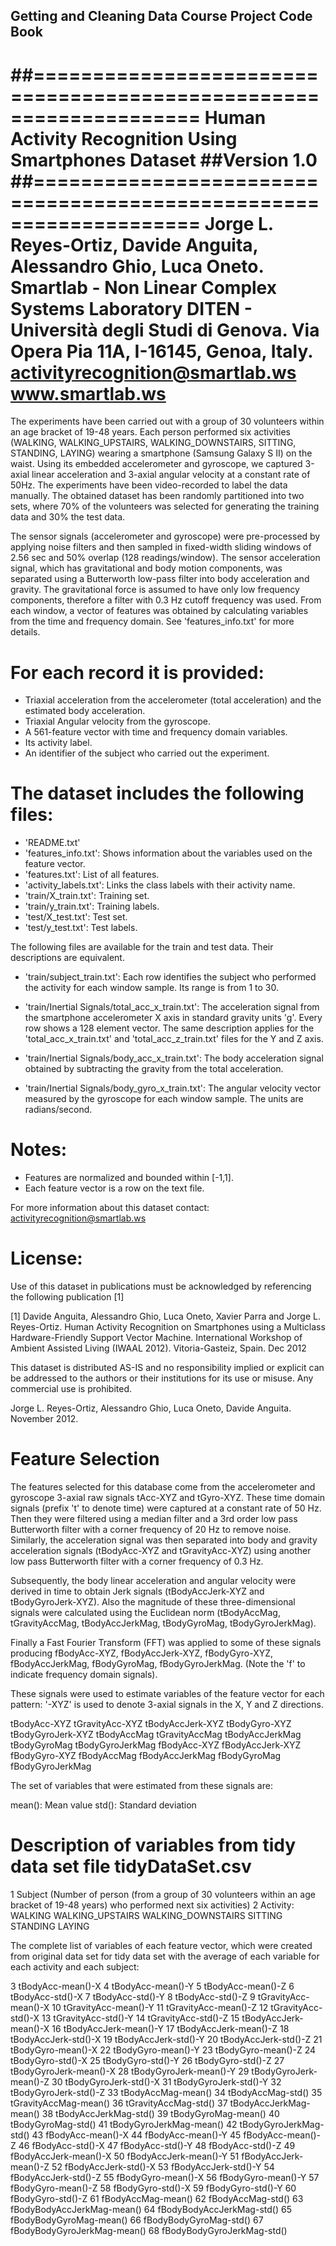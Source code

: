 ##
## Getting and Cleaning Data Course Project Code Book
##

##==================================================================
Human Activity Recognition Using Smartphones Dataset
##Version 1.0
##==================================================================
Jorge L. Reyes-Ortiz, Davide Anguita, Alessandro Ghio, Luca Oneto.
Smartlab - Non Linear Complex Systems Laboratory
DITEN - Università degli Studi di Genova.
Via Opera Pia 11A, I-16145, Genoa, Italy.
activityrecognition@smartlab.ws
www.smartlab.ws
==================================================================

The experiments have been carried out with a group of 30 volunteers within an age bracket of 19-48 years. Each person performed six activities (WALKING, WALKING_UPSTAIRS, WALKING_DOWNSTAIRS, SITTING, STANDING, LAYING) wearing a smartphone (Samsung Galaxy S II) on the waist. Using its embedded accelerometer and gyroscope, we captured 3-axial linear acceleration and 3-axial angular velocity at a constant rate of 50Hz. The experiments have been video-recorded to label the data manually. The obtained dataset has been randomly partitioned into two sets, where 70% of the volunteers was selected for generating the training data and 30% the test data. 

The sensor signals (accelerometer and gyroscope) were pre-processed by applying noise filters and then sampled in fixed-width sliding windows of 2.56 sec and 50% overlap (128 readings/window). The sensor acceleration signal, which has gravitational and body motion components, was separated using a Butterworth low-pass filter into body acceleration and gravity. The gravitational force is assumed to have only low frequency components, therefore a filter with 0.3 Hz cutoff frequency was used. From each window, a vector of features was obtained by calculating variables from the time and frequency domain. See 'features_info.txt' for more details. 

For each record it is provided:
======================================

- Triaxial acceleration from the accelerometer (total acceleration) and the estimated body acceleration.
- Triaxial Angular velocity from the gyroscope. 
- A 561-feature vector with time and frequency domain variables. 
- Its activity label. 
- An identifier of the subject who carried out the experiment.

The dataset includes the following files:
=========================================

- 'README.txt'
- 'features_info.txt': Shows information about the variables used on the feature vector.
- 'features.txt': List of all features.
- 'activity_labels.txt': Links the class labels with their activity name.
- 'train/X_train.txt': Training set.
- 'train/y_train.txt': Training labels.
- 'test/X_test.txt': Test set.
- 'test/y_test.txt': Test labels.

The following files are available for the train and test data. Their descriptions are equivalent. 

- 'train/subject_train.txt': Each row identifies the subject who performed the activity for each window sample. Its range is from 1 to 30. 

- 'train/Inertial Signals/total_acc_x_train.txt': The acceleration signal from the smartphone accelerometer X axis in standard gravity units 'g'. Every row shows a 128 element vector. The same description applies for the 'total_acc_x_train.txt' and 'total_acc_z_train.txt' files for the Y and Z axis. 

- 'train/Inertial Signals/body_acc_x_train.txt': The body acceleration signal obtained by subtracting the gravity from the total acceleration. 

- 'train/Inertial Signals/body_gyro_x_train.txt': The angular velocity vector measured by the gyroscope for each window sample. The units are radians/second. 

Notes: 
======

- Features are normalized and bounded within [-1,1].
- Each feature vector is a row on the text file.

For more information about this dataset contact: activityrecognition@smartlab.ws

License:
========

Use of this dataset in publications must be acknowledged by referencing the following publication [1] 

[1] Davide Anguita, Alessandro Ghio, Luca Oneto, Xavier Parra and Jorge L. Reyes-Ortiz. Human Activity Recognition on Smartphones using a Multiclass Hardware-Friendly Support Vector Machine. International Workshop of Ambient Assisted Living (IWAAL 2012). Vitoria-Gasteiz, Spain. Dec 2012

This dataset is distributed AS-IS and no responsibility implied or explicit can be addressed to the authors or their institutions for its use or misuse. Any commercial use is prohibited.

Jorge L. Reyes-Ortiz, Alessandro Ghio, Luca Oneto, Davide Anguita. November 2012.

Feature Selection 
=================

The features selected for this database come from the accelerometer and gyroscope 3-axial raw signals tAcc-XYZ and tGyro-XYZ. These time domain signals (prefix 't' to denote time) were captured at a constant rate of 50 Hz. Then they were filtered using a median filter and a 3rd order low pass Butterworth filter with a corner frequency of 20 Hz to remove noise. Similarly, the acceleration signal was then separated into body and gravity acceleration signals (tBodyAcc-XYZ and tGravityAcc-XYZ) using another low pass Butterworth filter with a corner frequency of 0.3 Hz. 

Subsequently, the body linear acceleration and angular velocity were derived in time to obtain Jerk signals (tBodyAccJerk-XYZ and tBodyGyroJerk-XYZ). Also the magnitude of these three-dimensional signals were calculated using the Euclidean norm (tBodyAccMag, tGravityAccMag, tBodyAccJerkMag, tBodyGyroMag, tBodyGyroJerkMag). 

Finally a Fast Fourier Transform (FFT) was applied to some of these signals producing fBodyAcc-XYZ, fBodyAccJerk-XYZ, fBodyGyro-XYZ, fBodyAccJerkMag, fBodyGyroMag, fBodyGyroJerkMag. (Note the 'f' to indicate frequency domain signals). 

These signals were used to estimate variables of the feature vector for each pattern:
'-XYZ' is used to denote 3-axial signals in the X, Y and Z directions.

tBodyAcc-XYZ
tGravityAcc-XYZ
tBodyAccJerk-XYZ
tBodyGyro-XYZ
tBodyGyroJerk-XYZ
tBodyAccMag
tGravityAccMag
tBodyAccJerkMag
tBodyGyroMag
tBodyGyroJerkMag
fBodyAcc-XYZ
fBodyAccJerk-XYZ
fBodyGyro-XYZ
fBodyAccMag
fBodyAccJerkMag
fBodyGyroMag
fBodyGyroJerkMag

The set of variables that were estimated from these signals are: 

mean(): Mean value
std(): Standard deviation

Description of variables from tidy data set file tidyDataSet.csv
================================================================

1	Subject (Number of person (from a group of 30 volunteers within an age bracket of 19-48 years) who performed next six activities)
2	Activity: 
            WALKING
            WALKING_UPSTAIRS
            WALKING_DOWNSTAIRS
            SITTING
            STANDING
            LAYING

The complete list of variables of each feature vector, which were created from original data set for tidy data set with the average of each variable for each activity and each subject: 

3	tBodyAcc-mean()-X
4	tBodyAcc-mean()-Y
5	tBodyAcc-mean()-Z
6	tBodyAcc-std()-X
7	tBodyAcc-std()-Y
8	tBodyAcc-std()-Z
9	tGravityAcc-mean()-X
10	tGravityAcc-mean()-Y
11	tGravityAcc-mean()-Z
12	tGravityAcc-std()-X
13	tGravityAcc-std()-Y
14	tGravityAcc-std()-Z
15	tBodyAccJerk-mean()-X
16	tBodyAccJerk-mean()-Y
17	tBodyAccJerk-mean()-Z
18	tBodyAccJerk-std()-X
19	tBodyAccJerk-std()-Y
20	tBodyAccJerk-std()-Z
21	tBodyGyro-mean()-X
22	tBodyGyro-mean()-Y
23	tBodyGyro-mean()-Z
24	tBodyGyro-std()-X
25	tBodyGyro-std()-Y
26	tBodyGyro-std()-Z
27	tBodyGyroJerk-mean()-X
28	tBodyGyroJerk-mean()-Y
29	tBodyGyroJerk-mean()-Z
30	tBodyGyroJerk-std()-X
31	tBodyGyroJerk-std()-Y
32	tBodyGyroJerk-std()-Z
33	tBodyAccMag-mean()
34	tBodyAccMag-std()
35	tGravityAccMag-mean()
36	tGravityAccMag-std()
37	tBodyAccJerkMag-mean()
38	tBodyAccJerkMag-std()
39	tBodyGyroMag-mean()
40	tBodyGyroMag-std()
41	tBodyGyroJerkMag-mean()
42	tBodyGyroJerkMag-std()
43	fBodyAcc-mean()-X
44	fBodyAcc-mean()-Y
45	fBodyAcc-mean()-Z
46	fBodyAcc-std()-X
47	fBodyAcc-std()-Y
48	fBodyAcc-std()-Z
49	fBodyAccJerk-mean()-X
50	fBodyAccJerk-mean()-Y
51	fBodyAccJerk-mean()-Z
52	fBodyAccJerk-std()-X
53	fBodyAccJerk-std()-Y
54	fBodyAccJerk-std()-Z
55	fBodyGyro-mean()-X
56	fBodyGyro-mean()-Y
57	fBodyGyro-mean()-Z
58	fBodyGyro-std()-X
59	fBodyGyro-std()-Y
60	fBodyGyro-std()-Z
61	fBodyAccMag-mean()
62	fBodyAccMag-std()
63	fBodyBodyAccJerkMag-mean()
64	fBodyBodyAccJerkMag-std()
65	fBodyBodyGyroMag-mean()
66	fBodyBodyGyroMag-std()
67	fBodyBodyGyroJerkMag-mean()
68	fBodyBodyGyroJerkMag-std()
